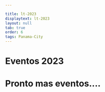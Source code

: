 ```yaml
---

title: lt-2023
displaytext: lt-2023
layout: null
tab: true
order: 6
tags: Panama-City
---
```


# Eventos 2023


# Pronto mas eventos....
